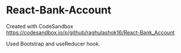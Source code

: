 # React-Bank-Account
Created with CodeSandbox
https://codesandbox.io/p/github/raghulashok16/React-Bank_Account



Used Bootstrap and useReducer hook.
